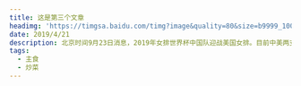 ```yaml
---
title: 这是第三个文章
headimg: 'https://timgsa.baidu.com/timg?image&quality=80&size=b9999_10000&sec=1569242028332&di=fdc3aa2b0a8e0e2998c485e46a4e0e32&imgtype=0&src=http%3A%2F%2Fi0.hdslb.com%2Fbfs%2Farchive%2F914254126985bd65213f580f7bae1c09ddba5154.jpg'
date: 2019/4/21
description: 北京时间9月23日消息，2019年女排世界杯中国队迎战美国女排。目前中美两支球队皆保持六连胜，因此本场对决也被外界认为是“争冠战”。有趣的是两支球队昨晚都经过了五局大战，中国女排在下午场3-2力克巴西女排，而美国女排则是五局苦战在晚场战胜日本女排。
tags:
  - 主食
  - 炒菜
---
```

